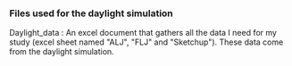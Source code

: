 ### Files used for the daylight simulation

Daylight_data : An excel document that gathers all the data I need for my study (excel sheet named "ALJ", "FLJ" and "Sketchup"). These data come from the daylight simulation.


